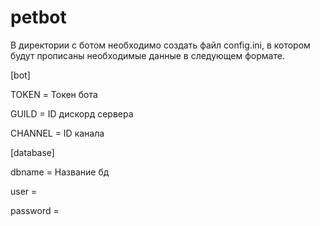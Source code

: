 # petbot
В директории с ботом необходимо создать файл config.ini, в котором будут прописаны необходимые данные в следующем формате.

[bot]

TOKEN = Токен бота

GUILD = ID дискорд сервера

CHANNEL = ID канала

[database]

dbname = Название бд

user = 

password = 

